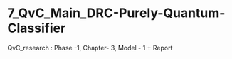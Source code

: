 # 7_QvC_Main_DRC-Purely-Quantum-Classifier
QvC_research : Phase -1, Chapter- 3, Model - 1 + Report 
